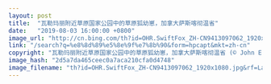 ```yaml
---
layout: post
title:  "瓦勒玛丽附近草原国家公园中的草原狐幼崽，加拿大萨斯喀彻温省"
date:   "2019-08-03 16:00:00 +0800"
image_url: "http://cn.bing.com/th?id=OHR.SwiftFox_ZH-CN9413097062_1920x1080.jpg&rf=LaDigue_1920x1080.jpg&pid=hp"
link: "/search?q=%e8%8d%89%e5%8e%9f%e7%8b%90&form=hpcapt&mkt=zh-cn"
copyright: "瓦勒玛丽附近草原国家公园中的草原狐幼崽，加拿大萨斯喀彻温省 (© John E Marriott/age fotostock)"
image_hash: "2d5a7da465ceec0a7aca210cfa0d4748"
image_filename: "th?id=OHR.SwiftFox_ZH-CN9413097062_1920x1080.jpg&rf=LaDigue_1920x1080.jpg&pid=hp"
---
```

